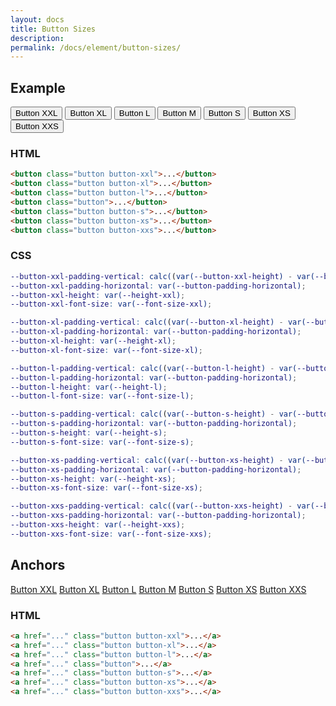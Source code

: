 ```yaml
---
layout: docs
title: Button Sizes
description: 
permalink: /docs/element/button-sizes/
---
```


## Example

<div>
  <button class="button button-xxl">Button XXL</button>
  <button class="button button-xl">Button XL</button>
  <button class="button button-l">Button L</button>
  <button class="button">Button M</button>
  <button class="button button-s">Button S</button>
  <button class="button button-xs">Button XS</button>
  <button class="button button-xxs">Button XXS</button>
</div>

### HTML

```html
<button class="button button-xxl">...</button>
<button class="button button-xl">...</button>
<button class="button button-l">...</button>
<button class="button">...</button>
<button class="button button-s">...</button>
<button class="button button-xs">...</button>
<button class="button button-xxs">...</button>
```

### CSS

```scss
--button-xxl-padding-vertical: calc((var(--button-xxl-height) - var(--button-xxl-font-size) - (var(--button-border-width) * 2)) / 2);
--button-xxl-padding-horizontal: var(--button-padding-horizontal);
--button-xxl-height: var(--height-xxl);
--button-xxl-font-size: var(--font-size-xxl);

--button-xl-padding-vertical: calc((var(--button-xl-height) - var(--button-xl-font-size) - (var(--button-border-width) * 2)) / 2);
--button-xl-padding-horizontal: var(--button-padding-horizontal);
--button-xl-height: var(--height-xl);
--button-xl-font-size: var(--font-size-xl);

--button-l-padding-vertical: calc((var(--button-l-height) - var(--button-l-font-size) - (var(--button-border-width) * 2)) / 2);
--button-l-padding-horizontal: var(--button-padding-horizontal);
--button-l-height: var(--height-l);
--button-l-font-size: var(--font-size-l);

--button-s-padding-vertical: calc((var(--button-s-height) - var(--button-s-font-size) - (var(--button-border-width) * 2)) / 2);
--button-s-padding-horizontal: var(--button-padding-horizontal);
--button-s-height: var(--height-s);
--button-s-font-size: var(--font-size-s);

--button-xs-padding-vertical: calc((var(--button-xs-height) - var(--button-xs-font-size) - (var(--button-border-width) * 2)) / 2);
--button-xs-padding-horizontal: var(--button-padding-horizontal);
--button-xs-height: var(--height-xs);
--button-xs-font-size: var(--font-size-xs);

--button-xxs-padding-vertical: calc((var(--button-xxs-height) - var(--button-xxs-font-size) - (var(--button-border-width) * 2)) / 2);
--button-xxs-padding-horizontal: var(--button-padding-horizontal);
--button-xxs-height: var(--height-xxs);
--button-xxs-font-size: var(--font-size-xxs);
```

## Anchors

<div>
  <a href="#" class="button button-xxl">Button XXL</a>
  <a href="#" class="button button-xl">Button XL</a>
  <a href="#" class="button button-l">Button L</a>
  <a href="#" class="button">Button M</a>
  <a href="#" class="button button-s">Button S</a>
  <a href="#" class="button button-xs">Button XS</a>
  <a href="#" class="button button-xxs">Button XXS</a>
</div>

### HTML

```html
<a href="..." class="button button-xxl">...</a>
<a href="..." class="button button-xl">...</a>
<a href="..." class="button button-l">...</a>
<a href="..." class="button">...</a>
<a href="..." class="button button-s">...</a>
<a href="..." class="button button-xs">...</a>
<a href="..." class="button button-xxs">...</a>
```
